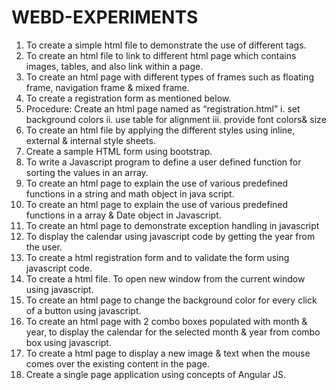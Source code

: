 # WEBD-EXPERIMENTS
1. To create a simple html file to demonstrate the use of different tags.
2. To create an html file to link to different html page which contains images, tables, and also link
within a page.
3. To create an html page with different types of frames such as floating frame, navigation frame &
mixed frame.
4. To create a registration form as mentioned below.
5. Procedure: Create an html page named as “registration.html”
i. set background colors
ii. use table for alignment
iii. provide font colors& size
6. To create an html file by applying the different styles using inline, external & internal style sheets.
7. Create a sample HTML form using bootstrap.
8. To write a Javascript program to define a user defined function for sorting the values in an array.
9. To create an html page to explain the use of various predefined functions in a string and math object
in java script.
10. To create an html page to explain the use of various predefined functions in a array & Date object
in Javascript.
11. To create an html page to demonstrate exception handling in javascript
12. To display the calendar using javascript code by getting the year from the user.
13. To create a html registration form and to validate the form using javascript code.
14. To create a html file. To open new window from the current window using javascript.
15. To create an html page to change the background color for every click of a button using javascript.
16. To create an html page with 2 combo boxes populated with month & year, to display the calendar
for the selected month & year from combo box using javascript.
17. To create a html page to display a new image & text when the mouse comes over the existing
content in the page.
18. Create a single page application using concepts of Angular JS.
